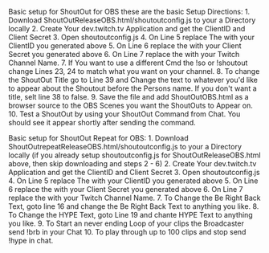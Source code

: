 Basic setup for ShoutOut for OBS these are the basic Setup Directions:
    1. Download ShoutOutReleaseOBS.html/shoutoutconfig.js to your a Directory locally
    2. Create Your dev.twitch.tv Application and get the ClientID and Client Secret
    3. Open shoutoutconfig.js
    4. On Line 5 replace The <clientId> with your ClientID you generated above
    5. On Line 6 replace the <clientSec> with your Client Secret  you generated above
    6. On Line 7 replace the <channel Name> with your Twitch Channel Name.
    7. If You want to use a different Cmd the !so or !shoutout change Lines 23, 24 to match what you want on your channel.
    8. To change the ShoutOut Title go to Line 39 and Change the text to whatever you'd like to appear about the Shoutout before the Persons name. If you don't want a title, selt line 38 to false.
    9. Save the file and add ShoutOutOBS.html as a browser source to the OBS Scenes you want the ShoutOuts to Appear on.
    10. Test a ShoutOut by using your ShoutOut Command from Chat. You should see it appear shortly after sending the command.

Basic setup for ShoutOut Repeat for OBS:
    1. Download ShoutOutrepeatReleaseOBS.html/shoutoutconfig.js to your a Directory locally (if you already setup shoutoutconfig.js for ShoutOutReleaseOBS.html above, then skip downloading and steps 2 - 6)
    2. Create Your dev.twitch.tv Application and get the ClientID and Client Secret
    3. Open shoutoutconfig.js
    4. On Line 5 replace The <clientId> with your ClientID you generated above
    5. On Line 6 replace the <clientSec> with your Client Secret  you generated above
    6. On Line 7 replace the <channel Name> with your Twitch Channel Name.
    7. To Change the Be Right Back Text, goto line 16 and change the Be Right Back Text to anything you like.
    8. To Change the HYPE Text, goto Line 19 and chante HYPE Text to anything you like.
    9. To Start an never ending Loop of your clips the Broadcaster send !brb in your Chat
    10. To play through up to 100 clips and stop send !hype in chat.